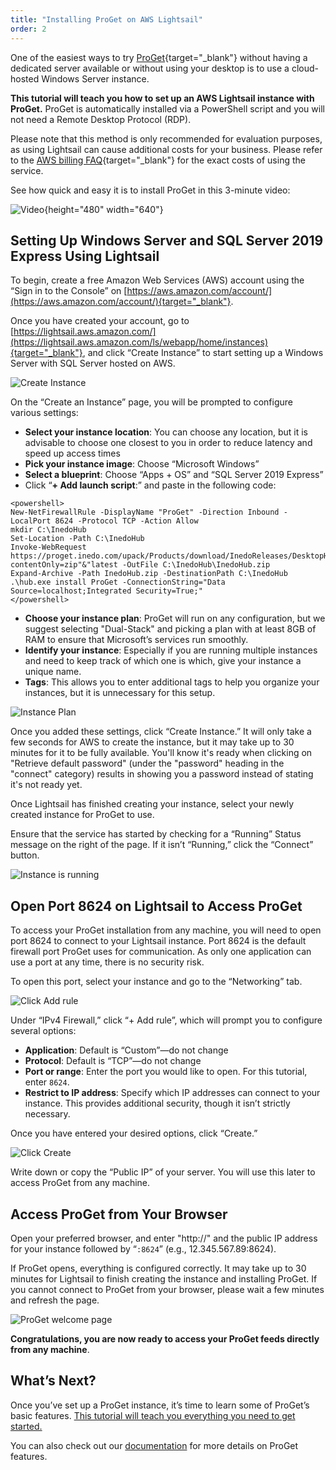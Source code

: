 ```yaml
---
title: "Installing ProGet on AWS Lightsail"
order: 2
---
```



One of the easiest ways to try [ProGet](https://inedo.com/proget){target="_blank"} without having a dedicated server available or without using your desktop is to use a cloud-hosted Windows Server instance.

**This tutorial will teach you how to set up an AWS Lightsail instance with ProGet.** ProGet is automatically installed via a PowerShell script and you will not need a Remote Desktop Protocol (RDP).

Please note that this method is only recommended for evaluation purposes, as using Lightsail can cause additional costs for your business. Please refer to the [AWS billing FAQ](https://aws.amazon.com/ec2/faqs/){target="_blank"} for the exact costs of using the service.

See how quick and easy it is to install ProGet in this 3-minute video:

![Video](https://www.youtube.com/watch?v=Ftqt9XJhgv8){height="480" width="640"}

## **Setting Up Windows Server and SQL Server 2019 Express Using Lightsail**

To begin, create a free Amazon Web Services (AWS) account using the “Sign in to the Console” on [https://aws.amazon.com/account/](https://aws.amazon.com/account/){target="_blank"}.

Once you have created your account, go to [https://lightsail.aws.amazon.com/](https://lightsail.aws.amazon.com/ls/webapp/home/instances){target="_blank"}, and click “Create Instance” to start setting up a Windows Server with SQL Server hosted on AWS.

![Create Instance](/resources/docs/proget-awslightsail-createinstance.png)

On the “Create an Instance” page, you will be prompted to configure various settings:

* **Select your instance location**: You can choose any location, but it is advisable to choose one closest to you in order to reduce latency and speed up access times
* **Pick your instance image**: Choose “Microsoft Windows”
* **Select a blueprint**: Choose “Apps + OS” and “SQL Server 2019 Express”
* Click “**+ Add launch script**:” and paste in the following code: 
```
<powershell>
New-NetFirewallRule -DisplayName "ProGet" -Direction Inbound -LocalPort 8624 -Protocol TCP -Action Allow
mkdir C:\InedoHub
Set-Location -Path C:\InedoHub
Invoke-WebRequest https://proget.inedo.com/upack/Products/download/InedoReleases/DesktopHub?contentOnly=zip"&"latest -OutFile C:\InedoHub\InedoHub.zip
Expand-Archive -Path InedoHub.zip -DestinationPath C:\InedoHub
.\hub.exe install ProGet -ConnectionString="Data Source=localhost;Integrated Security=True;"
</powershell>
```

* **Choose your instance plan**: ProGet will run on any configuration, but we suggest selecting "Dual-Stack" and picking a plan with at least 8GB of RAM to ensure that Microsoft’s services run smoothly.
* **Identify your instance**: Especially if you are running multiple instances and need to keep track of which one is which, give your instance a unique name.
* **Tags**: This allows you to enter additional tags to help you organize your instances, but it is unnecessary for this setup.

![Instance Plan](/resources/docs/proget-awslightsail-instanceplan.png)

Once you added these settings, click “Create Instance.” It will only take a few seconds for AWS to create the instance, but it may take up to 30 minutes for it to be fully available. You'll know it's ready when clicking on "Retrieve default password" (under the "password" heading in the "connect" category) results in showing you a password instead of stating it's not ready yet. 

Once Lightsail has finished creating your instance, select your newly created instance for ProGet to use.

Ensure that the service has started by checking for a “Running” Status message on the right of the page. If it isn’t “Running,” click the “Connect” button.

![Instance is running](/resources/docs/proget-awslightsail-instancerunning.png)

## Open Port 8624 on Lightsail to Access ProGet
To access your ProGet installation from any machine, you will need to open port 8624 to connect to your Lightsail instance. Port 8624 is the default firewall port ProGet uses for communication. As only one application can use a port at any time, there is no security risk.

To open this port, select your instance and go to the “Networking” tab.

![Click Add rule](/resources/docs/proget-awslightsail-addrule.png)

Under “IPv4 Firewall,” click “+ Add rule”, which will prompt you to configure several options:

* **Application**: Default is “Custom”—do not change
* **Protocol**: Default is “TCP”—do not change
* **Port or range**: Enter the port you would like to open. For this tutorial, enter `8624`.
* **Restrict to IP address**: Specify which IP addresses can connect to your instance. This provides additional security, though it isn’t strictly necessary.

Once you have entered your desired options, click “Create.”

![Click Create](/resources/docs/proget-awslightsail-create.png)

Write down or copy the “Public IP” of your server. You will use this later to access ProGet from any machine.

## Access ProGet from Your Browser
Open your preferred browser, and enter "http://" and the public IP address for your instance followed by “`:8624`” (e.g., 12.345.567.89:8624).

If ProGet opens, everything is configured correctly. It may take up to 30 minutes for Lightsail to finish creating the instance and installing ProGet. If you cannot connect to ProGet from your browser, please wait a few minutes and refresh the page.

![ProGet welcome page](/resources/docs/proget-awslightsail-welcome.png)

**Congratulations, you are now ready to access your ProGet feeds directly from any machine**.

## What’s Next?
Once you’ve set up a ProGet instance, it’s time to learn some of ProGet’s basic features. [This tutorial will teach you everything you need to get started.](https://inedo.com/proget/getting-started-with-proget)

You can also check out our [documentation](/docs/proget/overview) for more details on ProGet features.
